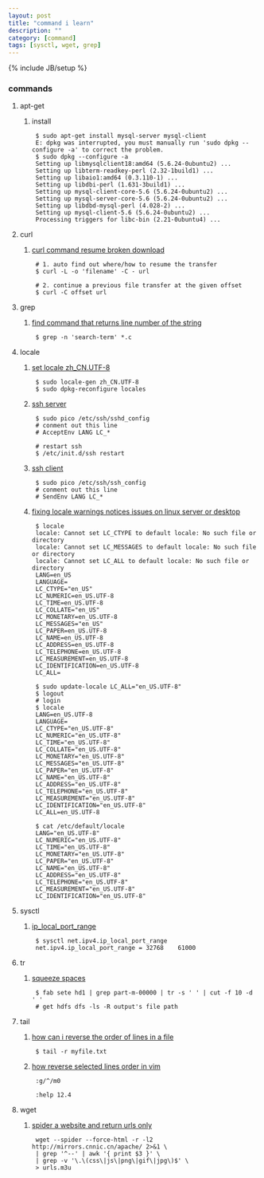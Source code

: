 ```yaml
---
layout: post
title: "command i learn"
description: ""
category: [command]
tags: [sysctl, wget, grep]
---
```

{% include JB/setup %}


### commands

1. apt-get

    1. install

            $ sudo apt-get install mysql-server mysql-client
            E: dpkg was interrupted, you must manually run 'sudo dpkg --configure -a' to correct the problem. 
            $ sudo dpkg --configure -a
            Setting up libmysqlclient18:amd64 (5.6.24-0ubuntu2) ...
            Setting up libterm-readkey-perl (2.32-1build1) ...
            Setting up libaio1:amd64 (0.3.110-1) ...
            Setting up libdbi-perl (1.631-3build1) ...
            Setting up mysql-client-core-5.6 (5.6.24-0ubuntu2) ...
            Setting up mysql-server-core-5.6 (5.6.24-0ubuntu2) ...
            Setting up libdbd-mysql-perl (4.028-2) ...
            Setting up mysql-client-5.6 (5.6.24-0ubuntu2) ...
            Processing triggers for libc-bin (2.21-0ubuntu4) ...

1. curl 

    1. [curl command resume broken download](http://www.cyberciti.biz/faq/curl-command-resume-broken-download/)

            # 1. auto find out where/how to resume the transfer
            $ curl -L -o 'filename' -C - url

            # 2. continue a previous file transfer at the given offset
            $ curl -C offset url

1. grep

    1. [find command that returns line number of the string](http://stackoverflow.com/questions/7600313/find-command-that-returns-line-number-of-the-string)

            $ grep -n 'search-term' *.c

1. locale

    1. [set locale zh_CN.UTF-8](http://askubuntu.com/questions/162391/how-do-i-fix-my-locale-issue/229512#229512)

            $ sudo locale-gen zh_CN.UTF-8
            $ sudo dpkg-reconfigure locales

    1. [ssh server](https://wiki.debian.org/Locale)

            $ sudo pico /etc/ssh/sshd_config
            # conment out this line
            # AcceptEnv LANG LC_*

            # restart ssh
            $ /etc/init.d/ssh restart

    1. [ssh client](https://wiki.debian.org/Locale)

            $ sudo pico /etc/ssh/ssh_config
            # conment out this line
            # SendEnv LANG LC_*

    1. [fixing locale warnings notices issues on linux server or desktop](http://codetheory.in/fixing-locale-warnings-notices-issues-on-linux-server-or-desktop/)

            $ locale
            locale: Cannot set LC_CTYPE to default locale: No such file or directory
            locale: Cannot set LC_MESSAGES to default locale: No such file or directory
            locale: Cannot set LC_ALL to default locale: No such file or directory
            LANG=en_US
            LANGUAGE=
            LC_CTYPE="en_US"
            LC_NUMERIC=en_US.UTF-8
            LC_TIME=en_US.UTF-8
            LC_COLLATE="en_US"
            LC_MONETARY=en_US.UTF-8
            LC_MESSAGES="en_US"
            LC_PAPER=en_US.UTF-8
            LC_NAME=en_US.UTF-8
            LC_ADDRESS=en_US.UTF-8
            LC_TELEPHONE=en_US.UTF-8
            LC_MEASUREMENT=en_US.UTF-8
            LC_IDENTIFICATION=en_US.UTF-8
            LC_ALL=

            $ sudo update-locale LC_ALL="en_US.UTF-8"
            $ logout
            # login
            $ locale
            LANG=en_US.UTF-8
            LANGUAGE=
            LC_CTYPE="en_US.UTF-8"
            LC_NUMERIC="en_US.UTF-8"
            LC_TIME="en_US.UTF-8"
            LC_COLLATE="en_US.UTF-8"
            LC_MONETARY="en_US.UTF-8"
            LC_MESSAGES="en_US.UTF-8"
            LC_PAPER="en_US.UTF-8"
            LC_NAME="en_US.UTF-8"
            LC_ADDRESS="en_US.UTF-8"
            LC_TELEPHONE="en_US.UTF-8"
            LC_MEASUREMENT="en_US.UTF-8"
            LC_IDENTIFICATION="en_US.UTF-8"
            LC_ALL=en_US.UTF-8

            $ cat /etc/default/locale 
            LANG="en_US.UTF-8"
            LC_NUMERIC="en_US.UTF-8"
            LC_TIME="en_US.UTF-8"
            LC_MONETARY="en_US.UTF-8"
            LC_PAPER="en_US.UTF-8"
            LC_NAME="en_US.UTF-8"
            LC_ADDRESS="en_US.UTF-8"
            LC_TELEPHONE="en_US.UTF-8"
            LC_MEASUREMENT="en_US.UTF-8"
            LC_IDENTIFICATION="en_US.UTF-8"

1. sysctl

    1. [ip_local_port_range]((http://zookeeper-user.578899.n2.nabble.com/Zookeeper-listening-to-ports-other-than-clientPort-and-server-x-ports-td7580137.html#a7580138))

            $ sysctl net.ipv4.ip_local_port_range
            net.ipv4.ip_local_port_range = 32768    61000

1. tr

    1. [squeeze spaces](http://stackoverflow.com/questions/7142735/linux-cut-help-how-to-specify-more-spaces-for-the-delimiter)

            $ fab sete hd1 | grep part-m-00000 | tr -s ' ' | cut -f 10 -d ' '
            # get hdfs dfs -ls -R output's file path

1. tail

    1. [how can i reverse the order of lines in a file](http://stackoverflow.com/questions/742466/how-can-i-reverse-the-order-of-lines-in-a-file)

            $ tail -r myfile.txt

    1. [how reverse selected lines order in vim](http://superuser.com/questions/189947/how-reverse-selected-lines-order-in-vim)

            :g/^/m0

            :help 12.4

1. wget

    1. [spider a website and return urls only](http://stackoverflow.com/questions/2804467/spider-a-website-and-return-urls-only)

            wget --spider --force-html -r -l2 http://mirrors.cnnic.cn/apache/ 2>&1 \
            | grep '^--' | awk '{ print $3 }' \
            | grep -v '\.\(css\|js\|png\|gif\|jpg\)$' \
            > urls.m3u
